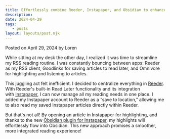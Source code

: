 ```yaml
---
title: Effortlessly combine Reeder, Instapaper, and Obsidian to enhance your RSS reading experience
description:
date: 2024-04-29
tags:
   - posts
layout: layouts/post.njk
---
```


Posted on April 29, 2024 by Loren

While sitting at my desk the other day, I realized it was time to streamline my RSS reading routine. I was constantly bouncing between apps: Reeder as my RSS client, Goodlinks for saving articles to read later, and Omnivore for highlighting and listening to articles.

This juggling act felt inefficient. I decided to centralize everything in [Reeder](https://www.reederapp.com/). With Reeder's built-in Read Later functionality and its integration with [Instapaper](https://www.instapaper.com/), I can now manage all my reading needs in one place. I added my Instapaper account to Reeder as a “save to location,” allowing me to also read my saved Instapaper articles directly within Reeder.

But that's not all! By opening an article in Instapaper for highlighting, and thanks to the new [Obsidian plugin for Instapaper](https://blog.instapaper.com/post/748647273401139200/summaries-custom-article-actions-obsidian), my highlights will effortlessly flow into Obsidian. This new approach promises a smoother, more integrated reading experience!
